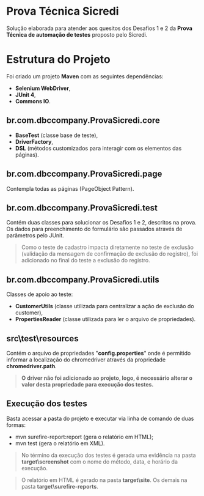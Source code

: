 # Prova Técnica Sicredi

Solução elaborada para atender aos quesitos dos Desafios 1 e 2 da **Prova Técnica de automação de testes** proposto pelo Sicredi.


# Estrutura do Projeto

Foi criado um projeto **Maven**  com as seguintes dependências:

- **Selenium WebDriver**,
- **JUnit 4**,
- **Commons IO**.

## br.com.dbccompany.ProvaSicredi.core

- **BaseTest** (classe base de teste),
- **DriverFactory**,
- **DSL** (métodos customizados para interagir com os elementos das páginas).


## br.com.dbccompany.ProvaSicredi.page

Contempla todas as páginas (PageObject Pattern).

## br.com.dbccompany.ProvaSicredi.test

Contém duas classes para solucionar os Desafios 1 e 2, descritos na prova. Os dados para preenchimento do formulário são passados através de parâmetros pelo JUnit.

> Como o teste de cadastro impacta diretamente no teste de exclusão (validação da mensagem de confirmação de exclusão do registro), foi adicionado no final do teste a exclusão do registro.

## br.com.dbccompany.ProvaSicredi.utils

Classes de apoio ao teste:

- **CustomerUtils** (classe utilizada para centralizar a ação de exclusão do customer),
- **PropertiesReader** (classe utilizada para ler o arquivo de propriedades).

## src\test\resources

Contém o arquivo de propriedades "**config.properties**" onde é permitido informar a localização do chromedriver através da propriedade **chromedriver.path**.

> **O driver não foi adicionado ao projeto, logo, é necessário alterar o valor desta propriedade para execução dos testes.**

## Execução dos testes

Basta acessar a pasta do projeto e executar via linha de comando de duas formas: 

* mvn surefire-report:report (gera o relatório em HTML);
* mvn test (gera o relatório em XML).

> No término da execução dos testes é gerada uma evidência na pasta **target\screenshot** com o nome do método, data, e horário da execução.

> O relatório em HTML é gerado na pasta **target\site**. Os demais na pasta **target\surefire-reports**.
